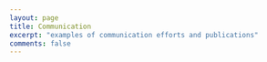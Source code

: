 ```yaml
---
layout: page
title: Communication
excerpt: "examples of communication efforts and publications"
comments: false
---
```

